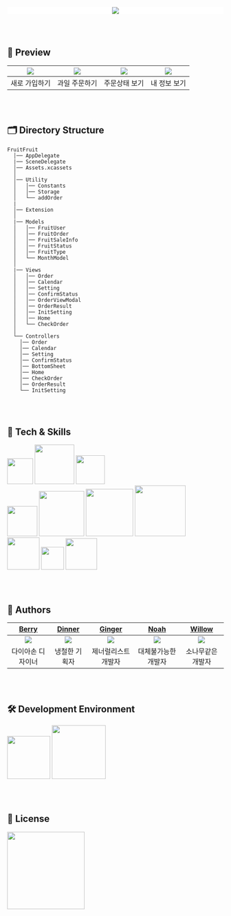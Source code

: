 <div align="center" style="background-color: #FFFFFF">
  <img src="https://user-images.githubusercontent.com/81340603/182753806-7eb510f4-a895-4090-b87d-55b98239e249.PNG">
</div>

<br><br>

## 📱  Preview
|<img src="https://user-images.githubusercontent.com/103012086/182745986-fcb82d5f-11e0-4ddb-af1f-f5ac62ca0b60.gif"/>|<img src="https://user-images.githubusercontent.com/103012086/182746014-64023863-af95-4964-a07e-8533e0e1be17.gif"/>|<img src="https://user-images.githubusercontent.com/103012086/182746028-4c7690f2-1fd8-4aba-9aa0-5b370032eefa.gif"/>|<img src="https://user-images.githubusercontent.com/103012086/182746031-2a549f46-0fe9-4648-9af2-1c42540e6561.gif"/>|
|:---:|:---:|:---:|:---:|
|<center>새로 가입하기</center>|<center>과일 주문하기</center>|<center>주문상태 보기</center>|<center>내 정보 보기</center>|

<br><br>

## 🗂  Directory Structure
```
FruitFruit
  │── AppDelegate
  |── SceneDelegate
  │── Assets.xcassets
  │        
  │── Utility
  │   │── Constants
  │   │── Storage
  │   └── addOrder
  |
  │── Extension
  │
  |── Models
  │   │── FruitUser
  │   │── FruitOrder
  │   │── FruitSaleInfo
  │   │── FruitStatus
  │   │── FruitType
  │   └── MonthModel  
  │
  |── Views
  │   │── Order
  │   │── Calendar
  │   │── Setting
  │   │── ConfirmStatus
  │   │── OrderViewModal
  │   │── OrderResult
  │   │── InitSetting
  │   │── Home
  │   └── CheckOrder
  │
  └── Controllers
    │── Order
    │── Calendar
    │── Setting
    │── ConfirmStatus
    │── BottomSheet
    │── Home
    │── CheckOrder
    │── OrderResult
    └── InitSetting
```

<br><br>

## 🔩  Tech & Skills
<img width="60" src="https://img.shields.io/badge/UIKit-blue"> <img width="92" src="https://img.shields.io/badge/Firebase-blue"> <img width="67" src="https://img.shields.io/badge/Lottie-blue"><br>
<img width="70" src="https://img.shields.io/badge/Figma-red"> <img width="105" src="https://img.shields.io/badge/Illustrator-red"> <img width="110" src="https://img.shields.io/badge/Photoshop-red"> <img width="118" src="https://img.shields.io/badge/After Effect-red"><br>
<img width="75" src="https://img.shields.io/badge/Github-yellow"> <img width="53" src="https://img.shields.io/badge/Miro-yellow"> <img width="73" src="https://img.shields.io/badge/Notion-yellow"><br>

<br><br> 

## 👥  Authors
|[Berry](https://www.behance.net/eunji_an)|[Dinner](https://github.com/CreoHwan)|[Ginger](https://github.com/Guel-git)|[Noah](https://github.com/PJunyeong)|[Willow](https://github.com/Willowwryu)|
|:---:|:---:|:---:|:---:|:---:|
|<img src="https://user-images.githubusercontent.com/81340603/182752802-4c068440-c027-4fdd-ba8c-6572aecd1c95.PNG"/>|<img src="https://user-images.githubusercontent.com/81340603/182753751-20b1dd3f-0b0c-4e0f-9192-f7f4030d3867.PNG"/>|<img src="https://user-images.githubusercontent.com/81340603/182752782-45613980-b928-48c8-965f-c68a50bf316d.PNG"/>|<img src="https://user-images.githubusercontent.com/81340603/182752792-c78d7062-f8a0-47fb-b341-248839ceffe3.PNG"/>|<img src="https://user-images.githubusercontent.com/81340603/182752794-2c8f41fd-929f-4b8b-93ff-11bc1900927b.PNG"/>|
|다이아손 디자이너|냉철한 기획자|제너럴리스트 개발자|대체불가능한 개발자|소나무같은 개발자|

<br><br>

## 🛠  Development Environment
<img width="100" src="https://img.shields.io/badge/iOS-15.4-silver"> <img width="125" src="https://img.shields.io/badge/Xcode-13.4-blue">

<br><br>

## 🔏  License
<img width="180" src="https://img.shields.io/badge/Apache License-2.0-yellow">
